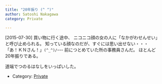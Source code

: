 ```yaml
---
title: "20年振り (^ ^)"
author: Satoshi Nakagawa
category: Private

---
```


[2015-07-30]  買い物に行く途中、
ニコニコ顔の女の人に「なかがわせんせい」と呼び止められる。
知っている顔なのだが、すぐには思い出せない・・・
「あ！ＫＮさん！」`(^_^)/`---
前につとめていた所の事務員さんだ。
ほとんど20年振りである。

 道端でつのるはなしをいっぱいした。

- Category: [Private](/categories.html#Private)

